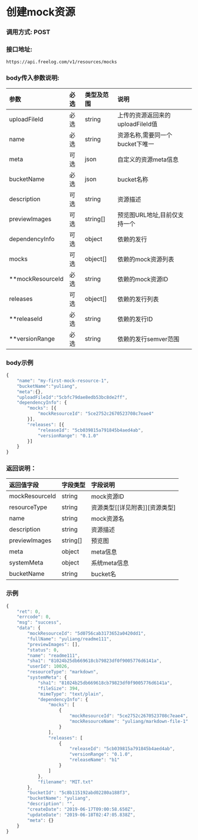 # 创建mock资源

### 调用方式: POST

### 接口地址:

```
https://api.freelog.com/v1/resources/mocks
```

### body传入参数说明:

| 参数 | 必选 | 类型及范围 | 说明 |
| :--- | :--- | :--- | :--- |
|uploadFileId|必选|string|上传的资源返回来的uploadFileId值|
|name|必选|string|资源名称,需要同一个bucket下唯一 |
|meta|可选|json|自定义的资源meta信息|
|bucketName|必选|json|bucket名称|
|description|可选|string|资源描述|
|previewImages | 可选| string[] | 预览图URL地址,目前仅支持一个 |
|dependencyInfo | 可选| object | 依赖的发行 |
|mocks | 可选| object[] | 依赖的mock资源列表 |
|**mockResourceId | 必选| string | 依赖的mock资源ID |
|releases | 可选| object[] | 依赖的发行列表 |
|**releaseId | 必选| string | 依赖的发行ID |
|**versionRange | 必选| string | 依赖的发行semver范围 |

### body示例

```js
{
	"name": "my-first-mock-resource-1",
    "bucketName":"yuliang",
    "meta":{},
    "uploadFileId":"5cbfc79dae8edb53bc8de2ff",
    "dependencyInfo": {
    	"mocks": [{
    		"mockResourceId": "5ce2752c2670523708c7eae4"
    	}],
    	"releases": [{
    		"releaseId": "5cb039815a791845b4aed4ab",
    		"versionRange": "0.1.0"
    	}]
    }
}
```


### 返回说明：

| 返回值字段 | 字段类型 | 字段说明 |
| :--- | :--- | :--- |
| mockResourceId | string | mock资源ID|
| resourceType | string | 资源类型[[详见附表]][资源类型] |
| name | string | mock资源名 |
| description|string|资源描述|
| previewImages | string[] | 预览图 |
| meta | object | meta信息 |
| systemMeta | object | 系统meta信息 |
| bucketName | string | bucket名 |

### 示例

```js
{
    "ret": 0,
    "errcode": 0,
    "msg": "success",
    "data": {
        "mockResourceId": "5d0756cab3173652a0420dd1",
        "fullName": "yuliang/readme111",
        "previewImages": [],
        "status": 0,
        "name": "readme111",
        "sha1": "81024b25db669618cb79823df0f9005776d6141a",
        "userId": 10026,
        "resourceType": "markdown",
        "systemMeta": {
            "sha1": "81024b25db669618cb79823df0f9005776d6141a",
            "fileSize": 394,
            "mimeType": "text/plain",
            "dependencyInfo": {
                "mocks": [
                    {
                        "mockResourceId": "5ce2752c2670523708c7eae4",
                        "mockResourceName": "yuliang/markdown-file-1"
                    }
                ],
                "releases": [
                    {
                        "releaseId": "5cb039815a791845b4aed4ab",
                        "versionRange": "0.1.0",
                        "releaseName": "b1"
                    }
                ]
            },
            "filename": "MIT.txt"
        },
        "bucketId": "5c8b115192abd02280a188f3",
        "bucketName": "yuliang",
        "description": "",
        "createDate": "2019-06-17T09:00:58.650Z",
        "updateDate": "2019-06-18T02:47:05.838Z",
        "meta": {}
    }
}
```